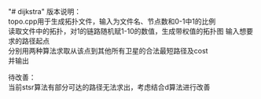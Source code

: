 "# dijkstra" 
版本说明：  
topo.cpp用于生成拓扑文件，输入为文件名、节点数和0-1中1的比例  
读取文件中的拓扑，对1的链路随机赋1-10的数值，生成带权值的拓扑图
输入想要求的路径起点   
分别用两种算法求取从该点到其他所有卫星的合法最短路径及cost  
并输出  

待改善：  
当前stsr算法有部分可达的路径无法求出，考虑结合d算法进行改善  